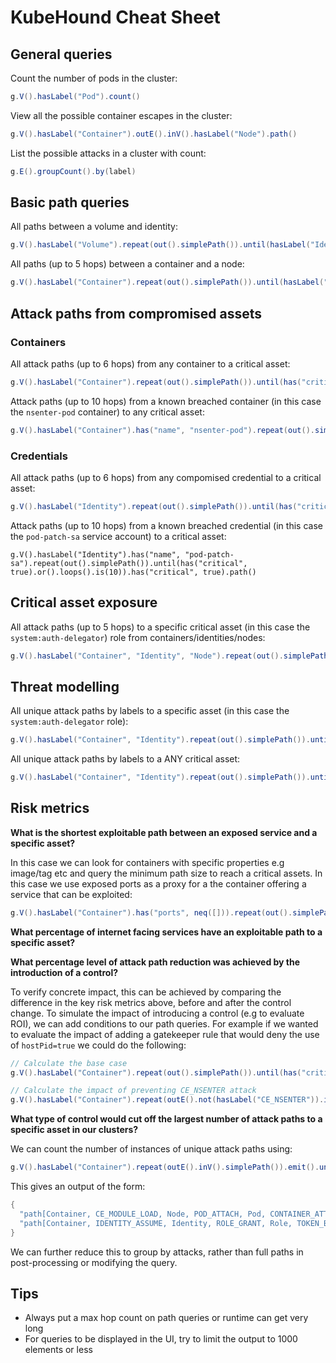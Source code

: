 # KubeHound Cheat Sheet

## General queries

Count the number of pods in the cluster:

```groovy
g.V().hasLabel("Pod").count()
```

View all the possible container escapes in the cluster:

```groovy
g.V().hasLabel("Container").outE().inV().hasLabel("Node").path()
```

List the possible attacks in a cluster with count:

```groovy
g.E().groupCount().by(label)
```

## Basic path queries

All paths between a volume and identity:

```groovy
g.V().hasLabel("Volume").repeat(out().simplePath()).until(hasLabel("Identity")).path()
```

All paths (up to 5 hops) between a container and a node:

```groovy
g.V().hasLabel("Container").repeat(out().simplePath()).until(hasLabel("Node").or().loops().is(5)).hasLabel("Node").path()
```

## Attack paths from compromised assets

### Containers

All attack paths (up to 6 hops) from any container to a critical asset:

```groovy
g.V().hasLabel("Container").repeat(out().simplePath()).until(has("critical", true).or().loops().is(6)).has("critical", true).path()
```
Attack paths (up to 10 hops) from a known breached container (in this case the `nsenter-pod` container) to any critical asset:

```groovy
g.V().hasLabel("Container").has("name", "nsenter-pod").repeat(out().simplePath()).until(has("critical", true).or().loops().is(10)).has("critical", true).path()
```

### Credentials

All attack paths (up to 6 hops) from any compomised credential to a critical asset:

```groovy
g.V().hasLabel("Identity").repeat(out().simplePath()).until(has("critical", true).or().loops().is(6)).has("critical", true).path()
```

Attack paths (up to 10 hops) from a known breached credential (in this case the `pod-patch-sa` service account) to a critical asset:

```grovy
g.V().hasLabel("Identity").has("name", "pod-patch-sa").repeat(out().simplePath()).until(has("critical", true).or().loops().is(10)).has("critical", true).path()
```
## Critical asset exposure

All attack paths (up to 5 hops) to a specific critical asset (in this case the `system:auth-delegator`) role from containers/identities/nodes:

```groovy
g.V().hasLabel("Container", "Identity", "Node").repeat(out().simplePath()).until(has("name", "system:auth-delegator").or().loops().is(5)).has("name", "system:auth-delegator").hasLabel("Role").path()
```

## Threat modelling

All unique attack paths by labels to a specific asset (in this case the `system:auth-delegator` role):

```groovy
g.V().hasLabel("Container", "Identity").repeat(out().simplePath()).until(has("name", "system:auth-delegator").or().loops().is(5)).has("name", "system:auth-delegator").hasLabel("Role").path().as("p").by(label).dedup().select("p").path()
```

All unique attack paths by labels to a ANY critical asset:

```groovy
g.V().hasLabel("Container", "Identity").repeat(out().simplePath()).until(has("critical", true).or().loops().is(5)).has("critical", true).path().as("p").by(label).dedup().select("p").path()
```

## Risk metrics

**What is the shortest exploitable path between an exposed service and a specific asset?**

In this case we can look for containers with specific properties e.g image/tag etc and query the minimum path size to reach a critical assets. In this case we use exposed ports as a proxy for a the container offering a service that can be exploited:

```groovy
g.V().hasLabel("Container").has("ports", neq([])).repeat(out().simplePath()).until(has("critical", true).or().loops().is(7)).has("critical", true).path().count(local).min()
```

**What percentage of internet facing services have an exploitable path to a specific asset?**



**What percentage level of attack path reduction was achieved by the introduction of a control?**

To verify concrete impact, this can be achieved by comparing the difference in the key risk metrics above, before and after the control change. To simulate the impact of introducing a control (e.g to evaluate ROI), we can add conditions to our path queries. For example if we wanted to evaluate the impact of adding a gatekeeper rule that would deny the use of `hostPid=true` we could do the following:

```groovy
// Calculate the base case
g.V().hasLabel("Container").repeat(out().simplePath()).until(has("critical", true).or().loops().is(6)).has("critical", true).path().count()

// Calculate the impact of preventing CE_NSENTER attack
g.V().hasLabel("Container").repeat(outE().not(hasLabel("CE_NSENTER")).inV().simplePath()).emit().until(has("critical", true).or().loops().is(6)).has("critical", true).path().count()
```

**What type of control would cut off the largest number of attack paths to a specific asset in our clusters?**

We can count the number of instances of unique attack paths using:

```groovy
g.V().hasLabel("Container").repeat(outE().inV().simplePath()).emit().until(has("critical", true).or().loops().is(6)).has("critical", true).path().by(label).groupCount()
```

This gives an output of the form:

```groovy
{
  "path[Container, CE_MODULE_LOAD, Node, POD_ATTACH, Pod, CONTAINER_ATTACH, Container, IDENTITY_ASSUME, Identity, ROLE_GRANT, Role]" : 18,
  "path[Container, IDENTITY_ASSUME, Identity, ROLE_GRANT, Role, TOKEN_BRUTEFORCE, Identity, ROLE_GRANT, Role, TOKEN_BRUTEFORCE, Identity, ROLE_GRANT, Role]" : 1824,
}
```

We can further reduce this to group by attacks, rather than full paths in post-processing or modifying the query.

## Tips

+ Always put a max hop count on path queries or runtime can get very long
+ For queries to be displayed in the UI, try to limit the output to 1000 elements or less